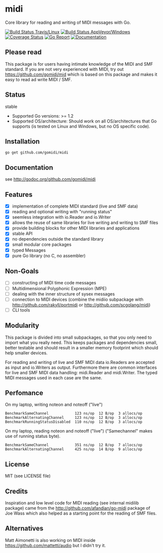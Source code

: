 # midi
Core library for reading and writing of MIDI messages with Go.

[![Build Status Travis/Linux](https://travis-ci.org/gomidi/midi.svg?branch=master)](http://travis-ci.org/gomidi/midi) [![Build Status AppVeyor/Windows](https://ci.appveyor.com/api/projects/status/408nwdlo2b1lwdd1?svg=true)](https://ci.appveyor.com/project/metakeule/midi) [![Coverage Status](https://coveralls.io/repos/github/gomidi/midi/badge.svg)](https://coveralls.io/github/gomidi/midi) [![Go Report](https://goreportcard.com/badge/github.com/gomidi/midi)](https://goreportcard.com/report/github.com/gomidi/midi) [![Documentation](http://godoc.org/github.com/gomidi/midi?status.png)](http://godoc.org/github.com/gomidi/midi)

## Please read

This package is for users having intimate knowledge of the MIDI and SMF standard.
If you are not very experienced with MIDI, try out https://github.com/gomidi/mid which is based on this package and makes it easy to read ad write MIDI / SMF.

## Status

stable

- Supported Go versions: >= 1.2
- Supported OS/architecture: Should work on all OS/architectures that Go supports (is tested on Linux and Windows, but no OS specific code).

## Installation

```
go get github.com/gomidi/midi
```

## Documentation

see http://godoc.org/github.com/gomidi/midi

## Features

- [x] implementation of complete MIDI standard (live and SMF data)
- [x] reading and optional writing with "running status"
- [x] seemless integration with io.Reader and io.Writer
- [x] allows the reuse of same libraries for live writing and writing to SMF files
- [x] provide building blocks for other MIDI libraries and applications
- [x] stable API
- [x] no dependencies outside the standard library
- [x] small modular core packages
- [x] typed Messages 
- [x] pure Go library (no C, no assembler) 

## Non-Goals

- [ ] constructing of MIDI time code messages
- [ ] Multidimensional Polyphonic Expression (MPE)
- [ ] dealing with the inner structure of sysex messages
- [ ] connection to MIDI devices (combine the midiio subpackage with http://github.com/rakyll/portmidi or http://github.com/scgolang/midi)
- [ ] CLI tools

## Modularity

This package is divided into small subpackages, so that you only need to import
what you really need. This keeps packages and dependencies small, better testable and should result in a smaller memory footprint which should help smaller devices.

For reading and writing of live and SMF MIDI data io.Readers are accepted as input and io.Writers as output. Furthermore there are common interfaces for live and SMF MIDI data handling: midi.Reader and midi.Writer. The typed MIDI messages used in each case are the same.

## Perfomance

On my laptop, writing noteon and noteoff ("live")

    BenchmarkSameChannel            123 ns/op  12 B/op  3 allocs/op
    BenchmarkAlternatingChannel     123 ns/op  12 B/op  3 allocs/op
    BenchmarkRunningStatusDisabled  110 ns/op  12 B/op  3 allocs/op

On my laptop, reading noteon and noteoff ("live")
("Samechannel" makes use of running status byte).

    BenchmarkSameChannel            351 ns/op  12 B/op  7 allocs/op
    BenchmarkAlternatingChannel     425 ns/op  14 B/op  9 allocs/op


## License

MIT (see LICENSE file) 

## Credits

Inspiration and low level code for MIDI reading (see internal midilib package) came from the http://github.com/afandian/go-midi package of Joe Wass which also helped as a starting point for the reading of SMF files.

## Alternatives

Matt Aimonetti is also working on MIDI inside https://github.com/mattetti/audio but I didn't try it.
